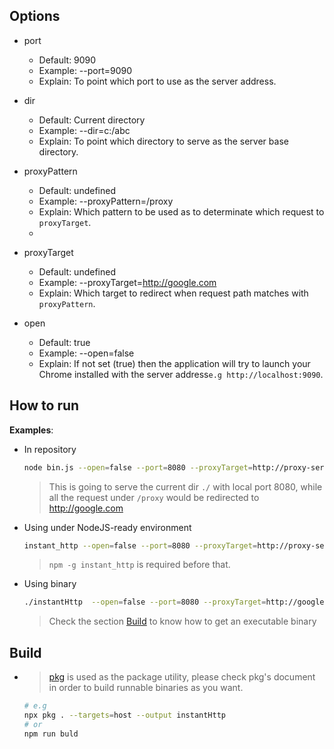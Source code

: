 ## Options

- port
  - Default: 9090
  - Example: --port=9090
  - Explain: To point which port to use as the server address.

- dir
  - Default: Current directory
  - Example: --dir=c:/abc
  - Explain: To point which directory to serve as the server base directory.

- proxyPattern
  - Default: undefined
  - Example: --proxyPattern=/proxy
  - Explain: Which pattern to be used as to determinate which request to `proxyTarget`.
  - 
- proxyTarget
  - Default: undefined
  - Example: --proxyTarget=http://google.com
  - Explain: Which target to redirect when request path matches with `proxyPattern`.

- open
  - Default: true
  - Example: --open=false
  - Explain: If not set (true) then the application will try to launch your Chrome installed with the server address`e.g http://localhost:9090`.

## How to run
**Examples**:

- In repository
	```bash
	node bin.js --open=false --port=8080 --proxyTarget=http://proxy-server:8080 --proxyPattern=/api/*
	````
	> This is going to serve the current dir `./` with local port 8080, while all the request under `/proxy` would be redirected to http://google.com

- Using under NodeJS-ready environment
	```bash
	instant_http --open=false --port=8080 --proxyTarget=http://proxy-server:8080 --proxyPattern=/api/*
	```
	> `npm -g instant_http` is required before that.

- Using binary
	```bash
	./instantHttp  --open=false --port=8080 --proxyTarget=http://google.com --proxyPattern=/proxy
	```
	> Check the section [Build](#Build) to know how to get an executable binary


## Build
- > [pkg](https://www.npmjs.com/package/pkg) is used as the package utility, please check pkg's document in order to build runnable binaries as you want.
  ```bash
  # e.g
  npx pkg . --targets=host --output instantHttp
  # or
  npm run buld
  ```
